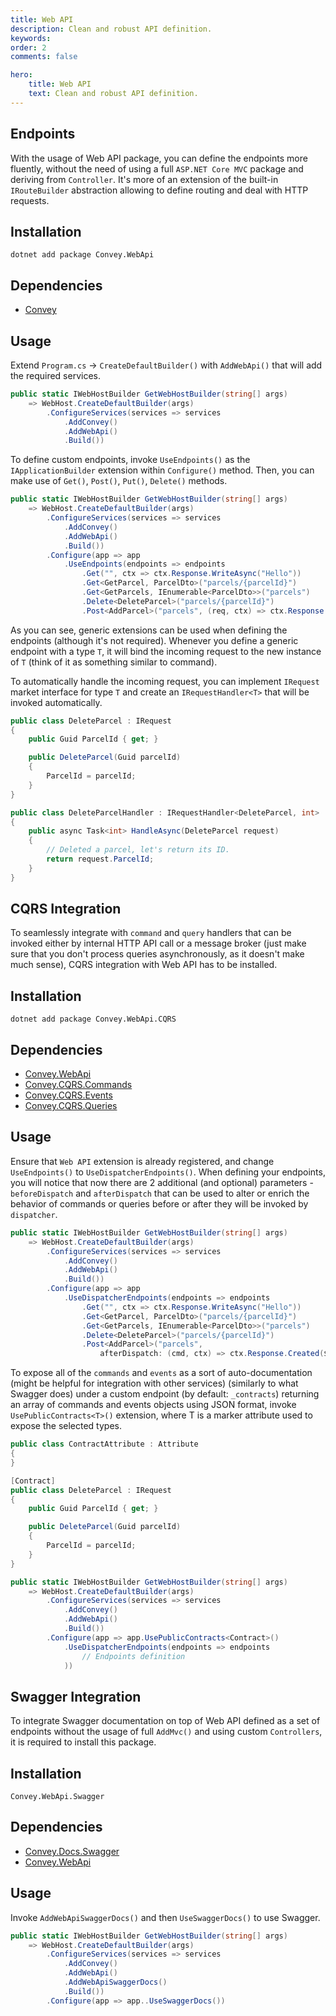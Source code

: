 ```yaml
---
title: Web API
description: Clean and robust API definition.
keywords:
order: 2
comments: false

hero:
    title: Web API
    text: Clean and robust API definition.
---
```


## Endpoints
With the usage of Web API package, you can define the endpoints more fluently, without the need of using a full `ASP.NET Core MVC` package and deriving from `Controller`. It's more of an extension of the built-in `IRouteBuilder` abstraction allowing to define routing and deal with HTTP requests.

## Installation
`dotnet add package Convey.WebApi`

## Dependencies

* [Convey](https://www.nuget.org/packages/Convey)

## Usage

Extend `Program.cs` -> `CreateDefaultBuilder()` with `AddWebApi()` that will add the required services.

```csharp
public static IWebHostBuilder GetWebHostBuilder(string[] args)
    => WebHost.CreateDefaultBuilder(args)
        .ConfigureServices(services => services
            .AddConvey()
            .AddWebApi()
            .Build())
```

To define custom endpoints, invoke `UseEndpoints()` as the `IApplicationBuilder` extension within `Configure()` method. Then, you can make use of `Get()`, `Post()`, `Put()`, `Delete()` methods.

```csharp
public static IWebHostBuilder GetWebHostBuilder(string[] args)
    => WebHost.CreateDefaultBuilder(args)
        .ConfigureServices(services => services
            .AddConvey()
            .AddWebApi()
            .Build())
        .Configure(app => app
            .UseEndpoints(endpoints => endpoints
                .Get("", ctx => ctx.Response.WriteAsync("Hello"))
                .Get<GetParcel, ParcelDto>("parcels/{parcelId}")
                .Get<GetParcels, IEnumerable<ParcelDto>>("parcels")
                .Delete<DeleteParcel>("parcels/{parcelId}")
                .Post<AddParcel>("parcels", (req, ctx) => ctx.Response.Created($"parcels/{req.ParcelId}"))))
```

As you can see, generic extensions can be used when defining the endpoints (although it's not required). Whenever you define a generic endpoint with a type `T`, it will bind the incoming request to the new instance of `T` (think of it as something similar to command).

To automatically handle the incoming request, you can implement `IRequest` market interface for type `T` and create an `IRequestHandler<T>` that will be invoked automatically.

```csharp
public class DeleteParcel : IRequest
{
    public Guid ParcelId { get; }

    public DeleteParcel(Guid parcelId)
    {
        ParcelId = parcelId;
    }
}

public class DeleteParcelHandler : IRequestHandler<DeleteParcel, int>
{
    public async Task<int> HandleAsync(DeleteParcel request)
    {
        // Deleted a parcel, let's return its ID.
        return request.ParcelId;
    }
}
```

## CQRS Integration

To seamlessly integrate with `command` and `query` handlers that can be invoked either by internal HTTP API call or a message broker (just make sure that you don't process queries asynchronously, as it doesn't make much sense), CQRS integration with Web API has to be installed.

## Installation
`dotnet add package Convey.WebApi.CQRS`

## Dependencies

* [Convey.WebApi](https://www.nuget.org/packages/Convey.WebApi)
* [Convey.CQRS.Commands](https://www.nuget.org/packages/Convey.CQRS.Commands)
* [Convey.CQRS.Events](https://www.nuget.org/packages/Convey.CQRS.Events)
* [Convey.CQRS.Queries](https://www.nuget.org/packages/Convey.CQRS.Queries)

## Usage

Ensure that `Web API` extension is already registered, and change `UseEndpoints()` to `UseDispatcherEndpoints()`. When defining your endpoints, you will notice that now there are 2 additional (and optional) parameters - `beforeDispatch` and `afterDispatch` that can be used to alter or enrich the behavior of commands or queries before or after they will be invoked by `dispatcher`.

```csharp
public static IWebHostBuilder GetWebHostBuilder(string[] args)
    => WebHost.CreateDefaultBuilder(args)
        .ConfigureServices(services => services
            .AddConvey()
            .AddWebApi()
            .Build())
        .Configure(app => app
            .UseDispatcherEndpoints(endpoints => endpoints
                .Get("", ctx => ctx.Response.WriteAsync("Hello"))
                .Get<GetParcel, ParcelDto>("parcels/{parcelId}")
                .Get<GetParcels, IEnumerable<ParcelDto>>("parcels")
                .Delete<DeleteParcel>("parcels/{parcelId}")
                .Post<AddParcel>("parcels",
                    afterDispatch: (cmd, ctx) => ctx.Response.Created($"parcels/{cmd.ParcelId}"))))
```

To expose all of the `commands` and `events` as a sort of auto-documentation (might be helpful for integration with other services) (similarly to what Swagger does) under a custom endpoint (by default: `_contracts`) returning an array of commands and events objects using JSON format, invoke `UsePublicContracts<T>()` extension, where T is a marker attribute used to expose the selected types.

```csharp
public class ContractAttribute : Attribute
{
}

[Contract]
public class DeleteParcel : IRequest
{
    public Guid ParcelId { get; }

    public DeleteParcel(Guid parcelId)
    {
        ParcelId = parcelId;
    }
}

public static IWebHostBuilder GetWebHostBuilder(string[] args)
    => WebHost.CreateDefaultBuilder(args)
        .ConfigureServices(services => services
            .AddConvey()
            .AddWebApi()
            .Build())
        .Configure(app => app.UsePublicContracts<Contract>()
            .UseDispatcherEndpoints(endpoints => endpoints
                // Endpoints definition
            ))
```

## Swagger Integration

To integrate Swagger documentation on top of Web API defined as a set of endpoints without the usage of full `AddMvc()` and using custom `Controllers`, it is required to install this package.

## Installation
`Convey.WebApi.Swagger`

## Dependencies

* [Convey.Docs.Swagger](Convey.Docs.Swagger)
* [Convey.WebApi](https://www.nuget.org/packages/Convey.WebApi)

## Usage

Invoke `AddWebApiSwaggerDocs()` and then `UseSwaggerDocs()` to use Swagger.

```csharp
public static IWebHostBuilder GetWebHostBuilder(string[] args)
    => WebHost.CreateDefaultBuilder(args)
        .ConfigureServices(services => services
            .AddConvey()
            .AddWebApi()
            .AddWebApiSwaggerDocs()
            .Build())
        .Configure(app => app..UseSwaggerDocs())
```